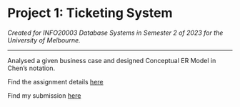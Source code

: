 # Project 1: Ticketing System

*Created for INFO20003 Database Systems in Semester 2 of 2023 for the University of Melbourne.*

---

Analysed a given business case and designed Conceptual ER Model in Chen’s notation.

Find the assignment details [here](INFO20003-2023S2-A1-TicketSwift.pdf)

Find my submission [here](Assignment-1.docx)
